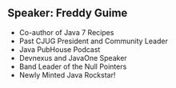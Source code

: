 ## Speaker: Freddy Guime

* Co-author of Java 7 Recipes
* Past CJUG President and Community Leader
* Java PubHouse Podcast
* Devnexus and JavaOne Speaker
* Band Leader of the Null Pointers
* Newly Minted Java Rockstar!

